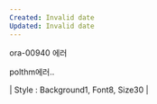 ```yaml
---
Created: Invalid date
Updated: Invalid date
---
```

ora-00940 에러

polthm에러..

| Style : Background1, Font8, Size30 |